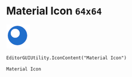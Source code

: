 # Material Icon `64x64`
<img src="/img/Material%20Icon.png" width=64 height=64>

``` CSharp
EditorGUIUtility.IconContent("Material Icon")
```
```
Material Icon
```
